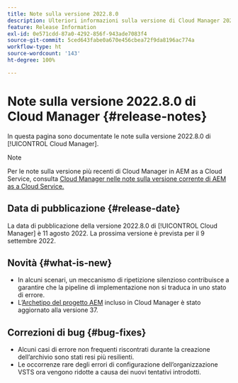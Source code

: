 ```yaml
---
title: Note sulla versione 2022.8.0
description: Ulteriori informazioni sulla versione di Cloud Manager 2022.8.0.
feature: Release Information
exl-id: 0e571cdd-87a0-4292-856f-943ade7083f4
source-git-commit: 5ced643fabe0a670e456cbea72f9da8196ac774a
workflow-type: ht
source-wordcount: '143'
ht-degree: 100%

---
```


# Note sulla versione 2022.8.0 di Cloud Manager {#release-notes}

In questa pagina sono documentate le note sulla versione 2022.8.0 di [!UICONTROL Cloud Manager].

>[!NOTE]
>
>Per le note sulla versione più recenti di Cloud Manager in AEM as a Cloud Service, consulta [Cloud Manager nelle note sulla versione corrente di AEM as a Cloud Service.](https://experienceleague.adobe.com/it/docs/experience-manager-cloud-service/content/release-notes/cloud-manager/current)

## Data di pubblicazione {#release-date}

La data di pubblicazione della versione 2022.8.0 di [!UICONTROL Cloud Manager] è 11 agosto 2022. La prossima versione è prevista per il 9 settembre 2022.

## Novità {#what-is-new}

* In alcuni scenari, un meccanismo di ripetizione silenzioso contribuisce a garantire che la pipeline di implementazione non si traduca in uno stato di errore.
* L’[Archetipo del progetto AEM](https://experienceleague.adobe.com/it/docs/experience-manager-core-components/using/developing/archetype/overview) incluso in Cloud Manager è stato aggiornato alla versione 37.

## Correzioni di bug {#bug-fixes}

* Alcuni casi di errore non frequenti riscontrati durante la creazione dell’archivio sono stati resi più resilienti.
* Le occorrenze rare degli errori di configurazione dell’organizzazione VSTS ora vengono ridotte a causa dei nuovi tentativi introdotti.
